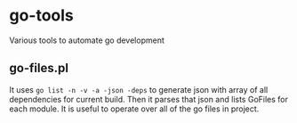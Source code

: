 # go-tools
Various tools to automate go development

## go-files.pl
It uses ```go list -n -v -a -json -deps``` to generate json with array of all dependencies for current build.
Then it parses that json and lists GoFiles for each module.
It is useful to operate over all of the go files in project.
